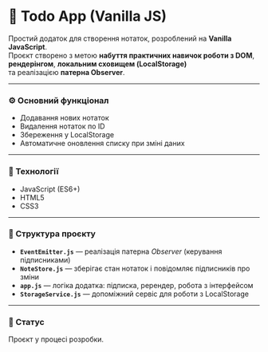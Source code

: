 # 📝 Todo App (Vanilla JS)

Простий додаток для створення нотаток, розроблений на **Vanilla JavaScript**.  
Проєкт створено з метою **набуття практичних навичок роботи з DOM**,  
**рендерінгом**, **локальним сховищем (LocalStorage)**  
та реалізацією **патерна Observer**.

---

### ⚙️ Основний функціонал
- Додавання нових нотаток
- Видалення нотаток по ID
- Збереження у LocalStorage
- Автоматичне оновлення списку при зміні даних

---

### 🧠 Технології
- JavaScript (ES6+)
- HTML5
- CSS3

---

### 📂 Структура проєкту
- **`EventEmitter.js`** — реалізація патерна *Observer* (керування підписниками)
- **`NoteStore.js`** — зберігає стан нотаток і повідомляє підписників про зміни
- **`app.js`** — логіка додатка: підписка, ререндер, робота з інтерфейсом
- **`StorageService.js`** — допоміжний сервіс для роботи з LocalStorage

---

### 🚧 Статус
Проєкт у процесі розробки.
